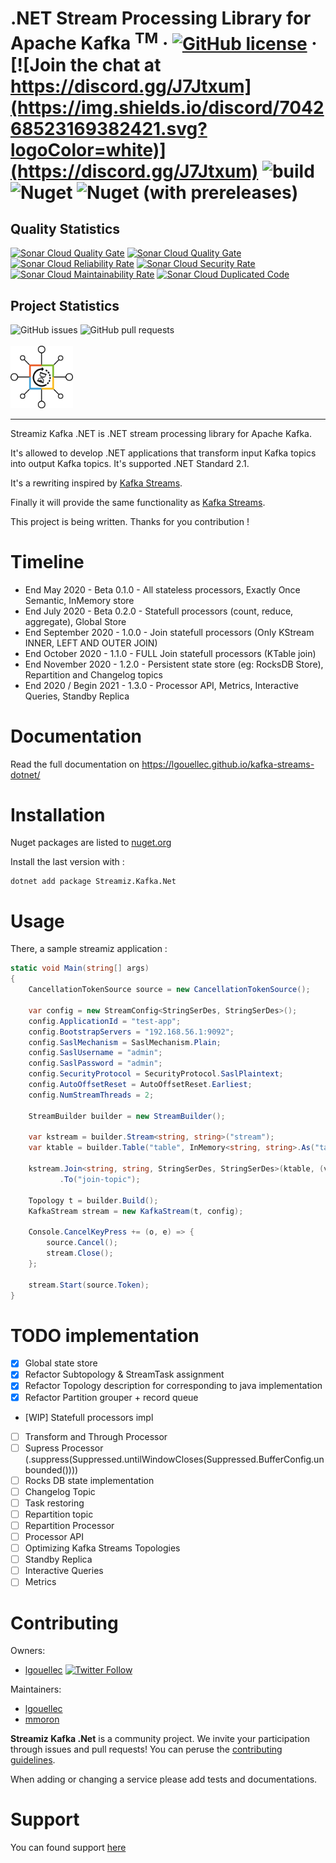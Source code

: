 # .NET Stream Processing Library for Apache Kafka <sup>TM</sup> &middot; [![GitHub license](https://img.shields.io/badge/license-MIT-green.svg)](https://github.com/LGouellec/streamiz-kafka-net/blob/master/LICENSE) &middot; [![Join the chat at https://discord.gg/J7Jtxum](https://img.shields.io/discord/704268523169382421.svg?logoColor=white)](https://discord.gg/J7Jtxum) ![build](https://github.com/LGouellec/kafka-streams-dotnet/workflows/build/badge.svg?branch=master) ![Nuget](https://img.shields.io/nuget/dt/Streamiz.Kafka.Net) ![Nuget (with prereleases)](https://img.shields.io/nuget/vpre/Streamiz.Kafka.Net)

## Quality Statistics

[![Sonar Cloud Quality Gate](https://sonarcloud.io/api/project_badges/measure?branch=master&project=LGouellec_kafka-streams-dotnet&metric=alert_status)](https://sonarcloud.io/dashboard?branch=master&id=LGouellec_kafka-streams-dotnet)
[![Sonar Cloud Quality Gate](https://sonarcloud.io/api/project_badges/measure?branch=master&project=LGouellec_kafka-streams-dotnet&metric=coverage)](https://sonarcloud.io/dashboard?branch=master&id=LGouellec_kafka-streams-dotnet)
[![Sonar Cloud Reliability Rate](https://sonarcloud.io/api/project_badges/measure?branch=master&project=LGouellec_kafka-streams-dotnet&metric=reliability_rating)](https://sonarcloud.io/dashboard?branch=master&id=LGouellec_kafka-streams-dotnet)
[![Sonar Cloud Security Rate](https://sonarcloud.io/api/project_badges/measure?branch=master&project=LGouellec_kafka-streams-dotnet&metric=security_rating)](https://sonarcloud.io/dashboard?branch=master&id=LGouellec_kafka-streams-dotnet)
[![Sonar Cloud Maintainability Rate](https://sonarcloud.io/api/project_badges/measure?branch=master&project=LGouellec_kafka-streams-dotnet&metric=sqale_rating)](https://sonarcloud.io/dashboard?branch=master&id=LGouellec_kafka-streams-dotnet)
[![Sonar Cloud Duplicated Code](https://sonarcloud.io/api/project_badges/measure?branch=master&project=LGouellec_kafka-streams-dotnet&metric=duplicated_lines_density)](https://sonarcloud.io/dashboard?branch=master&id=LGouellec_kafka-streams-dotnet)

## Project Statistics
<div>
    <img alt="GitHub issues" src="https://img.shields.io/github/issues/LGouellec/kafka-streams-dotnet">
    <img alt="GitHub pull requests" src="https://img.shields.io/github/issues-pr/LGouellec/kafka-streams-dotnet">
</div>
<br/>

<img src="./resources/logo-kafka-stream-net.png" width="100">

----

Streamiz Kafka .NET is .NET stream processing library for Apache Kafka. 

It's allowed to develop .NET applications that transform input Kafka topics into output Kafka topics. 
It's supported .NET Standard 2.1.

It's a rewriting inspired by [Kafka Streams](https://github.com/apache/kafka).

Finally it will provide the same functionality as [Kafka Streams](https://github.com/apache/kafka).

This project is being written. Thanks for you contribution !

# Timeline

- End May 2020 - Beta 0.1.0 - All stateless processors, Exactly Once Semantic, InMemory store
- End July 2020 - Beta 0.2.0 - Statefull processors (count, reduce, aggregate), Global Store
- End September 2020 - 1.0.0 - Join statefull processors (Only KStream INNER, LEFT AND OUTER JOIN)
- End October 2020 - 1.1.0 - FULL Join statefull processors (KTable join)
- End November 2020 - 1.2.0 - Persistent state store (eg: RocksDB Store), Repartition and Changelog topics
- End 2020 / Begin 2021 - 1.3.0 - Processor API, Metrics, Interactive Queries, Standby Replica

# Documentation

Read the full documentation on https://lgouellec.github.io/kafka-streams-dotnet/

# Installation

Nuget packages are listed to [nuget.org](https://www.nuget.org/packages/Streamiz.Kafka.Net/)

Install the last version with :
```shell
dotnet add package Streamiz.Kafka.Net
```

# Usage

There, a sample streamiz application :

``` csharp
static void Main(string[] args)
{
    CancellationTokenSource source = new CancellationTokenSource();
    
    var config = new StreamConfig<StringSerDes, StringSerDes>();
    config.ApplicationId = "test-app";
    config.BootstrapServers = "192.168.56.1:9092";
    config.SaslMechanism = SaslMechanism.Plain;
    config.SaslUsername = "admin";
    config.SaslPassword = "admin";
    config.SecurityProtocol = SecurityProtocol.SaslPlaintext;
    config.AutoOffsetReset = AutoOffsetReset.Earliest;
    config.NumStreamThreads = 2;
    
    StreamBuilder builder = new StreamBuilder();

    var kstream = builder.Stream<string, string>("stream");
    var ktable = builder.Table("table", InMemory<string, string>.As("table-store"));

    kstream.Join<string, string, StringSerDes, StringSerDes>(ktable, (v, v1) => $"{v}-{v1}")
           .To("join-topic");

    Topology t = builder.Build();
    KafkaStream stream = new KafkaStream(t, config);

    Console.CancelKeyPress += (o, e) => {
        source.Cancel();
        stream.Close();
    };

    stream.Start(source.Token);
}
```


# TODO implementation

- [X] Global state store
- [X] Refactor Subtopology & StreamTask assignment
- [X] Refactor Topology description for corresponding to java implementation
- [X] Refactor Partition grouper + record queue
- [WIP] Statefull processors impl
- [ ] Transform and Through Processor
- [ ] Supress Processor (.suppress(Suppressed.untilWindowCloses(Suppressed.BufferConfig.unbounded())))
- [ ] Rocks DB state implementation
- [ ] Changelog Topic
- [ ] Task restoring
- [ ] Repartition topic
- [ ] Repartition Processor
- [ ] Processor API
- [ ] Optimizing Kafka Streams Topologies
- [ ] Standby Replica
- [ ] Interactive Queries
- [ ] Metrics

# Contributing

Owners:

- [lgouellec](https://github.com/LGouellec)  [![Twitter Follow](https://img.shields.io/twitter/follow/LGouellec?style=social)](https://twitter.com/LGouellec)

Maintainers:

- [lgouellec](https://github.com/LGouellec)
- [mmoron](https://github.com/mmoron)

**Streamiz Kafka .Net** is a community project. We invite your participation through issues and pull requests! You can peruse the [contributing guidelines](CONTRIBUTING.md).

When adding or changing a service please add tests and documentations.

# Support

You can found support [here](https://discord.gg/J7Jtxum)
